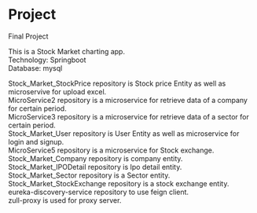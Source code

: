 # Project
Final Project  

This is a Stock Market charting app.  
Technology: Springboot  
Database: mysql  


Stock_Market_StockPrice repository is Stock price Entity as well as microservive for upload excel.  
MicroService2 repository is a microservice for retrieve data of a company for certain period.  
MicroService3 repository is a microservice for retrieve data of a sector for certain period.  
Stock_Market_User repository is User Entity as well as microservice for login and signup.  
MicroService5 repository is a microservice for Stock exchange.  
Stock_Market_Company repository is company entity.  
Stock_Market_IPODetail repository is Ipo detail entity.  
Stock_Market_Sector repository is a Sector entity.  
Stock_Market_StockExchange repository is a stock exchange entity.  
eureka-discovery-service repository to use feign client.  
zull-proxy is used for proxy server.  
